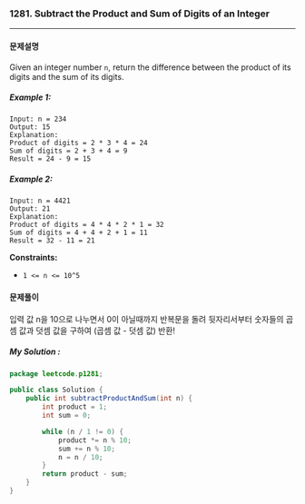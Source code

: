 ### 1281. Subtract the Product and Sum of Digits of an Integer

---

#### 문제설명

Given an integer number `n`, return the difference between the product of its digits and the sum of its digits.

##### Example 1:

```
Input: n = 234
Output: 15 
Explanation: 
Product of digits = 2 * 3 * 4 = 24 
Sum of digits = 2 + 3 + 4 = 9 
Result = 24 - 9 = 15
```

##### Example 2:

```
Input: n = 4421
Output: 21
Explanation: 
Product of digits = 4 * 4 * 2 * 1 = 32 
Sum of digits = 4 + 4 + 2 + 1 = 11 
Result = 32 - 11 = 21
```

**Constraints:**

- `1 <= n <= 10^5`



#### 문제풀이

입력 값 n을 10으로 나누면서 0이 아닐때까지 반복문을 돌려 뒷자리서부터 숫자들의 곱셈 값과 덧셈 값을 구하여 (곱셈 값 - 덧셈 값) 반환!

##### My Solution :

```java
package leetcode.p1281;

public class Solution {
    public int subtractProductAndSum(int n) {
        int product = 1;
        int sum = 0;

        while (n / 1 != 0) {
            product *= n % 10;
            sum += n % 10;
            n = n / 10;
        }
        return product - sum;
    }
}
```
